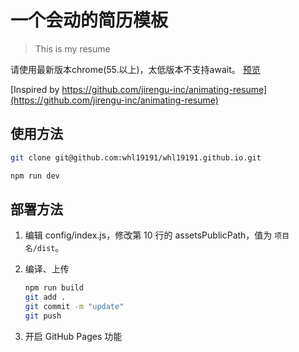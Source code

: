 # 一个会动的简历模板

> This is my resume

请使用最新版本chrome(55.以上)，太低版本不支持await。
[预览](https://whl19191.github.io/dist/)

[Inspired by https://github.com/jirengu-inc/animating-resume](https://github.com/jirengu-inc/animating-resume)
## 使用方法

``` bash
git clone git@github.com:whl19191/whl19191.github.io.git

npm run dev
```

## 部署方法


1. 编辑 config/index.js，修改第 10 行的 assetsPublicPath，值为 `项目名/dist`。

2. 编译、上传
    ``` bash
    npm run build
    git add .
    git commit -m "update"
    git push
    ```

3. 开启 GitHub Pages 功能

